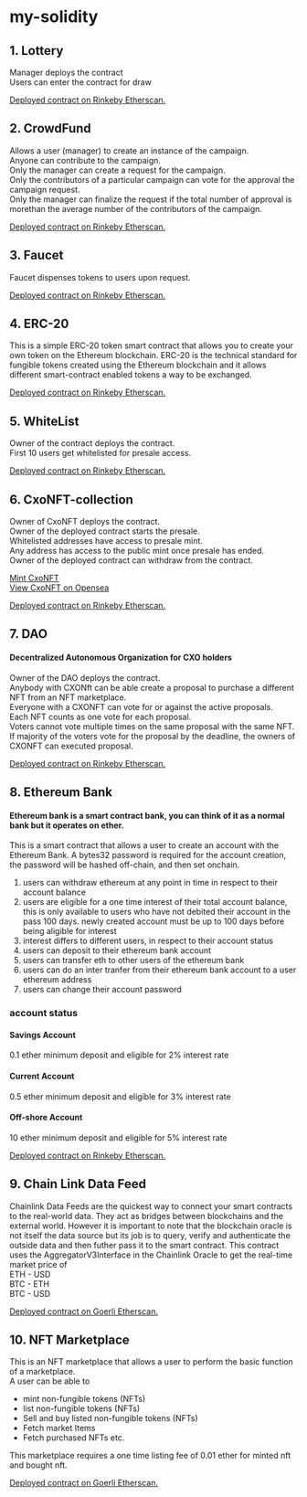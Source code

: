 # my-solidity

## 1. Lottery   
Manager deploys the contract   
Users can enter the contract for draw   

[Deployed contract on Rinkeby Etherscan.](https://rinkeby.etherscan.io/address/0x0E10F5026b0fb0a61C04B585A68e4EE533149fd4 "lottery")    

## 2. CrowdFund
Allows a user (manager) to create an instance of the campaign.             
Anyone can contribute to the campaign.             
Only the manager can create a request for the campaign.                 
Only the contributors of a particular campaign can vote for the approval the campaign request.   
Only the manager can finalize the request if the total number of approval is morethan the average number of the contributors of the campaign.   

[Deployed contract on Rinkeby Etherscan.](https://rinkeby.etherscan.io/address/0xd345e035EBE32995ffD14292ED1D1630B94d3E26 "crowdFund")    

## 3. Faucet   
Faucet dispenses tokens to users upon request.       

[Deployed contract on Rinkeby Etherscan.](https://rinkeby.etherscan.io/address/0xD4C3563dCACD1f37B638D1b00F6a5b5F5E9dcF07 "faucet")      

## 4. ERC-20
This is a simple ERC-20 token smart contract that allows you to create your own token on the Ethereum blockchain. ERC-20 is the technical standard for fungible tokens created using the Ethereum blockchain and it allows different smart-contract enabled tokens a way to be exchanged.    

[Deployed contract on Rinkeby Etherscan.](https://rinkeby.etherscan.io/address/0xF78e51b0F9b58B2D5bc47FF7227f40eD609352A2 "Chiadi ERC-20") 

## 5. WhiteList
Owner of the contract deploys the contract.  
First 10 users get whitelisted for presale access.  

[Deployed contract on Rinkeby Etherscan.](https://rinkeby.etherscan.io/address/0x4b5a54b2EbC2247B1B397346fFd705dDc0f9741f "whitelist") 

## 6. CxoNFT-collection
Owner of CxoNFT deploys the contract.   
Owner of the deployed contract starts the presale.   
Whitelisted addresses have access to presale mint.   
Any address has access to the public mint once presale has ended.     
Owner of the deployed contract can withdraw from the contract.   

[Mint CxoNFT](https://cxo-nft-collection.vercel.app "CxNFT")   
[View CxoNFT on Opensea](https://testnets.opensea.io/collection/cxonft-v2 "CxNFT")   

[Deployed contract on Rinkeby Etherscan.](https://rinkeby.etherscan.io/address/0x664E672487B1067492B101d2179864acAE02a991 "CxoNFT-collection")    

## 7. DAO   
#### Decentralized Autonomous Organization for CXO holders     
Owner of the DAO deploys the contract.      
Anybody with CXONft can be able create a proposal to purchase a different NFT from an NFT marketplace.    
Everyone with a CXONFT can vote for or against the active proposals.    
Each NFT counts as one vote for each proposal.     
Voters cannot vote multiple times on the same proposal with the same NFT.        
If majority of the voters vote for the proposal by the deadline, the owners of CXONFT can executed proposal.    

[Deployed contract on Rinkeby Etherscan.](https://rinkeby.etherscan.io/address/0x29F911C9E55d5f63bFF57402633889D0d6a60e6e "DAO")     

## 8. Ethereum Bank
#### Ethereum bank is a smart contract bank, you can think of it as a normal bank but it operates on ether.     

This is a smart contract that allows a user to create an account with the Ethereum Bank. A bytes32 password is required for the account creation, the password will be hashed off-chain, and then set onchain.      
1. users can withdraw ethereum at any point in time in respect to their account balance        
2. users are eligible for a one time interest of their total account balance, this is only available to users who have not debited their account in the pass 100 days. newly created account must be up to 100 days before being aligible for interest       
3. interest differs to different users, in respect to their account status    
4. users can deposit to their ethereum bank account     
5. users can transfer eth to other users of the ethereum bank     
6. users can do an inter tranfer from their ethereum bank account to a user ethereum address     
7. users can change their account password      

### account status    
#### Savings Account    
0.1 ether minimum deposit and eligible for 2% interest rate    

#### Current Account    
0.5 ether minimum deposit and eligible for 3% interest rate    

#### Off-shore Account   
10 ether minimum deposit and eligible for 5% interest rate   

[Deployed contract on Rinkeby Etherscan.](https://rinkeby.etherscan.io/address/0xFe0c402D5Ef218d6edEde5fFE23e43B71c444CeA "bank")    

## 9. Chain Link Data Feed 
Chainlink Data Feeds are the quickest way to connect your smart contracts to the real-world data. They act as bridges between blockchains and the external world. However it is important to note that the blockchain oracle is not itself the data source but its job is to query, verify and authenticate the outside data and then futher pass it to the smart contract. This contract uses the AggregatorV3Interface in the Chainlink Oracle to get the real-time market price of      
ETH - USD     
BTC - ETH    
BTC - USD    

[Deployed contract on Goerli Etherscan.](https://goerli.etherscan.io/address/0x4e7078835822B2c5E50AC82d4B7c93c8B98197e1 "Data Feed")    

## 10. NFT Marketplace
This is an NFT marketplace that allows a user to perform the basic function of a marketplace.     
A user can be able to       
- mint non-fungible tokens (NFTs)     
- list non-fungible tokens (NFTs)  
- Sell and buy listed non-fungible tokens (NFTs)
- Fetch market Items
- Fetch purchased NFTs etc.   

This marketplace requires a one time listing fee of 0.01 ether for minted nft and bought nft.       

[Deployed contract on Goerli Etherscan.](https://goerli.etherscan.io/address/0x352510eBa4A0E64Da46Fa083f4C1Dd6591093375 "Nft Marketplace") 